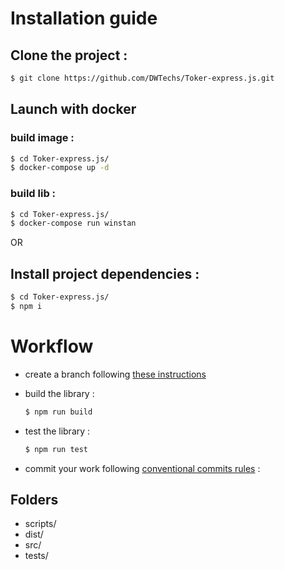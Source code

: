 # Installation guide

## Clone the project :

  ```bash
  $ git clone https://github.com/DWTechs/Toker-express.js.git
  ```

## Launch with docker
 
  ### build image : 
  ```bash
  $ cd Toker-express.js/
  $ docker-compose up -d
  ```
  
  ### build lib : 
  ```bash
  $ cd Toker-express.js/
  $ docker-compose run winstan
  ```
  
OR

## Install project dependencies :

  ```bash
  $ cd Toker-express.js/
  $ npm i
  ```

# Workflow

- create a branch following [these instructions](https://lcluber.github.io/LeadDevToolkit/docs/git/branch.html)

- build the library :

  ```bash
  $ npm run build
  ```

- test the library :

  ```bash
  $ npm run test
  ```

- commit your work following [conventional commits rules](https://lcluber.github.io/LeadDevToolkit/docs/git/commit.html) :


## Folders

- scripts/
- dist/
- src/
- tests/

